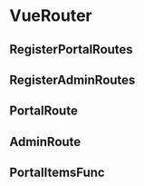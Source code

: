 
# VueRouter

## RegisterPortalRoutes

## RegisterAdminRoutes

## PortalRoute

## AdminRoute

## PortalItemsFunc
